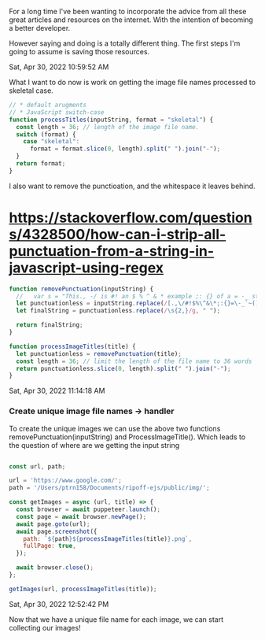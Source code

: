 For a long time I've been wanting to incorporate the advice from all these great articles and resources on the internet. With the intention of becoming a better developer.

However saying and doing is a totally different thing. The first steps I'm going to assume is saving those resources.

Sat, Apr 30, 2022 10:59:52 AM

What I want to do now is work on getting the image file names processed to skeletal case.

```js
// * default arugments
// * JavaScript switch-case
function processTitles(inputString, format = "skeletal") {
  const length = 36; // length of the image file name.
  switch (format) {
    case "skeletal":
      format = format.slice(0, length).split(" ").join("-");
  }
  return format;
}
```

I also want to remove the punctioation, and the whitespace it leaves behind.

# https://stackoverflow.com/questions/4328500/how-can-i-strip-all-punctuation-from-a-string-in-javascript-using-regex

```js
function removePunctuation(inputString) {
  //   var s = "This., -/ is #! an $ % ^ & * example ;: {} of a = -_ string with `~)() punctuation";
  let punctuationless = inputString.replace(/[.,\/#!$%\^&\*;:{}=\-_`~()]/g, "");
  let finalString = punctuationless.replace(/\s{2,}/g, " ");

  return finalString;
}

function processImageTitles(title) {
  let punctuationless = removePunctuation(title);
  const length = 36; // limit the length of the file name to 36 words
  return punctuationless.slice(0, length).split(" ").join("-");
}
```

Sat, Apr 30, 2022 11:14:18 AM

### Create unique image file names -> handler

To create the unique images we can use the above two functions removePunctuation(inputString) and ProcessImageTitle().
Which leads to the question of where are we getting the input string

```js

const url, path;

url = 'https://www.google.com/';
path = '/Users/ptrn158/Documents/ripoff-ejs/public/img/';

const getImages = async (url, title) => {
  const browser = await puppeteer.launch();
  const page = await browser.newPage();
  await page.goto(url);
  await page.screenshot({
    path: `${path}${processImageTitles(title)}.png`,
    fullPage: true,
  });

  await browser.close();
};

getImages(url, processImageTitles(title));
```

Sat, Apr 30, 2022 12:52:42 PM

Now that we have a unique file name for each image, we can start collecting our images!
